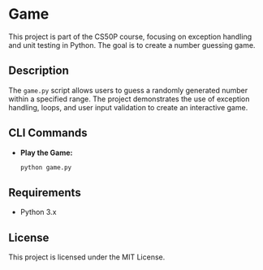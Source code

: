 # Game

This project is part of the CS50P course, focusing on exception handling and unit testing in Python. The goal is to create a number guessing game.

## Description

The `game.py` script allows users to guess a randomly generated number within a specified range. The project demonstrates the use of exception handling, loops, and user input validation to create an interactive game.

## CLI Commands

- **Play the Game:**

  ```sh
  python game.py
  ```

## Requirements

- Python 3.x

## License

This project is licensed under the MIT License.
